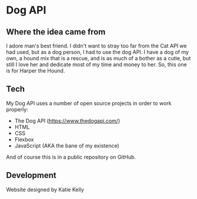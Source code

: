 # Dog API

## Where the idea came from

I adore man's best friend. I didn't want to stray too far from the Cat API we had used, but as a dog person, I had to use the dog API. I have a dog of my own, a hound mix that is a rescue, and is as much of a bother as a cutie, but still I love her and dedicate most of my time and money to her. So, this one is for Harper the Hound.

## Tech

My Dog API uses a number of open source projects in order to work properly:

- The Dog API (https://www.thedogapi.com/)
- HTML
- CSS
- Flexbox
- JavaScript (AKA the bane of my existence)

And of course this is in a public repository on GitHub.

## Development

Website designed by Katie Kelly
